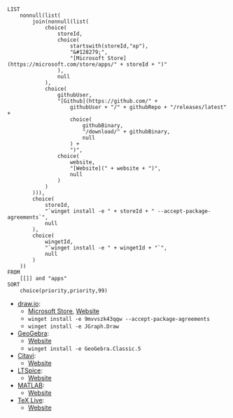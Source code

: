 
```dataview
LIST
    nonnull(list(
        join(nonnull(list(
            choice(
                storeId,
                choice(
                    startswith(storeId,"xp"),
                    "&#128279;",
                    "[Microsoft Store](https://microsoft.com/store/apps/" + storeId + ")"
                ),
                null
            ), 
            choice(
                githubUser,
                "[Github](https://github.com/" + 
                    githubUser + "/" + githubRepo + "/releases/latest" + 
                    choice(
                        githubBinary,
                        "/download/" + githubBinary,
                        null
                    ) + 
                    ")",
                choice(
                    website,
                    "[Website](" + website + ")",
                    null
                )
            )
        ))),
        choice(
            storeId,
            "`winget install -e " + storeId + " --accept-package-agreements`",
            null
        ),
        choice(
            wingetId,
            "`winget install -e " + wingetId + "`",
            null
        )
    ))
FROM
    [[]] and "apps"
SORT
    choice(priority,priority,99)
```

<ul class="dataview list-view-ul"><li><span><a aria-label-position="top" aria-label="apps/draw.io.md" data-href="apps/draw.io.md" href="apps/draw.io.md" class="internal-link" target="_blank" rel="noopener">draw.io</a></span>: <ul class="dataview dataview-ul dataview-result-list-ul"><li class="dataview-result-list-li"><span><a aria-label-position="top" aria-label="https://microsoft.com/store/apps/9mvvszk43qqw" rel="noopener" class="external-link" href="https://microsoft.com/store/apps/9mvvszk43qqw" target="_blank">Microsoft Store</a>, <a aria-label-position="top" aria-label="https://github.com/jgraph/drawio-desktop" rel="noopener" class="external-link" href="https://github.com/jgraph/drawio-desktop" target="_blank">Website</a></span></li><li class="dataview-result-list-li"><span><code>winget install -e 9mvvszk43qqw&nbsp;--accept-package-agreements</code></span></li><li class="dataview-result-list-li"><span><code>winget install -e JGraph.Draw</code></span></li></ul></li><li><span><a aria-label-position="top" aria-label="apps/GeoGebra.md" data-href="apps/GeoGebra.md" href="apps/GeoGebra.md" class="internal-link" target="_blank" rel="noopener">GeoGebra</a></span>: <ul class="dataview dataview-ul dataview-result-list-ul"><li class="dataview-result-list-li"><span><a aria-label-position="top" aria-label="https://download.geogebra.org/package/win" rel="noopener" class="external-link" href="https://download.geogebra.org/package/win" target="_blank">Website</a></span></li><li class="dataview-result-list-li"><span><code>winget install -e GeoGebra.Classic.5</code></span></li></ul></li><li><span><a aria-label-position="top" aria-label="apps/Citavi.md" data-href="apps/Citavi.md" href="apps/Citavi.md" class="internal-link" target="_blank" rel="noopener">Citavi</a></span>: <ul class="dataview dataview-ul dataview-result-list-ul"><li class="dataview-result-list-li"><span><a aria-label-position="top" aria-label="https://www.citavi.com/en/download" rel="noopener" class="external-link" href="https://www.citavi.com/en/download" target="_blank">Website</a></span></li></ul></li><li><span><a aria-label-position="top" aria-label="apps/LTSpice.md" data-href="apps/LTSpice.md" href="apps/LTSpice.md" class="internal-link" target="_blank" rel="noopener">LTSpice</a></span>: <ul class="dataview dataview-ul dataview-result-list-ul"><li class="dataview-result-list-li"><span><a aria-label-position="top" aria-label="https://ltspice.analog.com/software/LTspice64.exe" rel="noopener" class="external-link" href="https://ltspice.analog.com/software/LTspice64.exe" target="_blank">Website</a></span></li></ul></li><li><span><a aria-label-position="top" aria-label="apps/MATLAB.md" data-href="apps/MATLAB.md" href="apps/MATLAB.md" class="internal-link" target="_blank" rel="noopener">MATLAB</a></span>: <ul class="dataview dataview-ul dataview-result-list-ul"><li class="dataview-result-list-li"><span><a aria-label-position="top" aria-label="https://www.mathworks.com/academia/tah-portal/tu-berlin-31461245.html" rel="noopener" class="external-link" href="https://www.mathworks.com/academia/tah-portal/tu-berlin-31461245.html" target="_blank">Website</a></span></li></ul></li><li><span><a aria-label-position="top" aria-label="apps/TeX Live.md" data-href="apps/TeX Live.md" href="apps/TeX Live.md" class="internal-link" target="_blank" rel="noopener">TeX Live</a></span>: <ul class="dataview dataview-ul dataview-result-list-ul"><li class="dataview-result-list-li"><span><a aria-label-position="top" aria-label="https://mirror.ctan.org/systems/texlive/tlnet/install-tl-windows.exe" rel="noopener" class="external-link" href="https://mirror.ctan.org/systems/texlive/tlnet/install-tl-windows.exe" target="_blank">Website</a></span></li></ul></li></ul>
